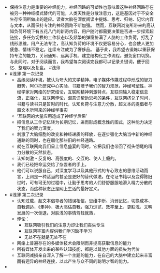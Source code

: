 - 保持注意力是重要的神经能力。神经回路的可塑性也意味着这种神经回路存在被另一种神经模式替代的可能，人类天性是分散注意力，这是基因对于不安全生存空间所做出的适应。读者大脑在深度阅读中提炼、思考、归纳、记忆内容与文本，从而保持专注的神经回路不断加强。 然而，互联网浏览所带来的高认知负荷环境下有五花八门的新奇内容，用户随时都需要决策是否进一步探索超链接，多任务切换的工作状态以及频繁的弹窗挤满了人脑的工作负荷，打乱了线形思维，用户无法专注，高认知负荷的环境不仅更容易分心，也会使人更加疲惫、情绪不稳定。连续专注成为了奢侈品。
  基于此，我希望去锻炼以重获保持专注的能力，关闭通知、远离手机、建立结构化工作流程，避免窗口切换。
  与此同时，对于阅读而言，我希望每次阅读完我都可以记录关键词，便于回忆、整理以及复盘。
  #浅薄
- #浅薄 第一次记录
	- 高级阅读环境，被认为夸大的文学精神，电子媒体传媒过程中形成的智力趋势，阿尔托研究中心实验，书籍赠予我们的智力规范，神经可塑性，神经学家对网络的研究结论，互联网精神刺激特点，互联网输入稳定信息流，正强化，互联网悖论，潜意识帮助思考的条件，互联网挤兑了时间，书籍与读书只是暂时的时代，认知负荷与注意力分散，超文本的提倡者与超文本所带来的神经学事实
	- ‘互联网的大量应用造成了神经学后果’
	- 把信息从工作记忆转为长期记忆，进而形成概念性的图式，这种能力决定了我们的智力深度。
	- 刺激了大脑细胞的改变和神经递质的释放，在逐步强化大脑当中新的神经通路的同时，也在弱化那些旧的神经通路。
	- 就在互联网向我们呈上信息盛宴的同时，它把我们也带回了彻头彻尾的精力分散的天然状态。
	- 认知刺激 - 反复的、高强度的、交互的、使人上瘾的。
	- 我们已经把命运交给了杂耍者的手上。
	- 他们可以说服自己，对深度学习以及其他形式的专心致志的思维活动而言，上网是一种适当的甚至是更好的替代做法。在论证书籍以及变得陈旧过时，可有可无的过程中，让勤于思考的人们舒舒服服地滑入精力分散的状态，而这种状态正是网上生活的最好定义。
- #浅薄 第二次记录
	- 认知过载，超文本倡导者的错误相信，思维中断、消弱记忆，切换成本、自我调适，《走神》，极大高估自我，强力浏览、效率至上、更肤浅，文明发展的一次倒退，对肤浅的事情驾轻就熟，
	- 悖论：
		- 互联网吸引我们的注意力却让我们丧失专注
		- 互联网丰富内容供我们学习缺不学习
		- 无处不在就是无处不在
	- 网络上普遍存在的多媒体技术会限制而非提高获取信息的能力
	- 所有媒体开发出来的某些认知技能，都是以其他方面的损失为代价
	- 互联网减损亲自深入了解一个主题的能力，在自己的大脑中建立起来丰富而有迥异的神经连接，以此产生与众不同的聪明才智的能力。
-